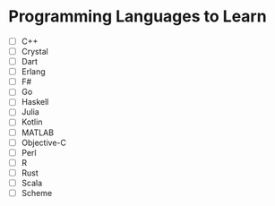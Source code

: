 # Programming Languages to Learn

- [ ] C++
- [ ] Crystal
- [ ] Dart
- [ ] Erlang
- [ ] F#
- [ ] Go
- [ ] Haskell
- [ ] Julia
- [ ] Kotlin
- [ ] MATLAB
- [ ] Objective-C
- [ ] Perl
- [ ] R
- [ ] Rust
- [ ] Scala
- [ ] Scheme
